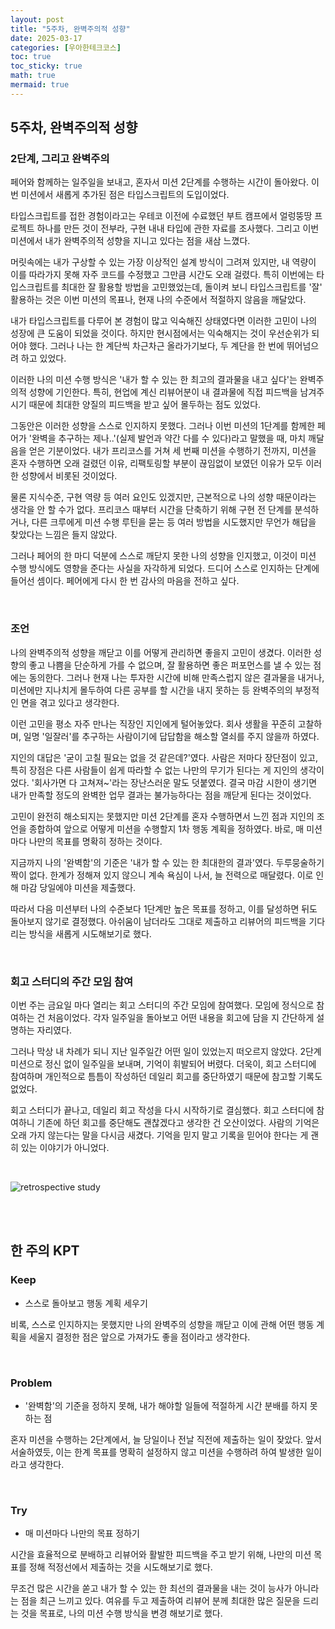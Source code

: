 ```yaml
---
layout: post
title: "5주차, 완벽주의적 성향"
date: 2025-03-17
categories: [우아한테크코스]
toc: true
toc_sticky: true
math: true
mermaid: true
---
```



## 5주차, 완벽주의적 성향

### 2단계, 그리고 완벽주의

페어와 함께하는 일주일을 보내고, 혼자서 미션 2단계를 수행하는 시간이 돌아왔다. 이번 미션에서 새롭게 추가된 점은 타입스크립트의 도입이었다.  
  
타입스크립트를 접한 경험이라고는 우테코 이전에 수료했던 부트 캠프에서 얼렁뚱땅 프로젝트 하나를 만든 것이 전부라, 구현 내내 타입에 관한 자료를 조사했다. 그리고 이번 미션에서 내가 완벽주의적 성향을 지니고 있다는 점을 새삼 느꼈다.

머릿속에는 내가 구상할 수 있는 가장 이상적인 설계 방식이 그려져 있지만, 내 역량이 이를 따라가지 못해 자주 코드를 수정했고 그만큼 시간도 오래 걸렸다. 특히 이번에는 타입스크립트를 최대한 잘 활용할 방법을 고민했었는데, 돌이켜 보니 타입스크립트를 '잘' 활용하는 것은 이번 미션의 목표나, 현재 나의 수준에서 적절하지 않음을 깨달았다.  
  
내가 타입스크립트를 다루어 본 경험이 많고 익숙해진 상태였다면 이러한 고민이 나의 성장에 큰 도움이 되었을 것이다. 하지만 현시점에서는 익숙해지는 것이 우선순위가 되어야 했다. 그러나 나는 한 계단씩 차근차근 올라가기보다, 두 계단을 한 번에 뛰어넘으려 하고 있었다.  
  
이러한 나의 미션 수행 방식은 '내가 할 수 있는 한 최고의 결과물을 내고 싶다'는 완벽주의적 성향에 기인한다. 특히, 현업에 계신 리뷰어분이 내 결과물에 직접 피드백을 남겨주시기 때문에 최대한 양질의 피드백을 받고 싶어 몰두하는 점도 있었다.  
  
그동안은 이러한 성향을 스스로 인지하지 못했다. 그러나 이번 미션의 1단계를 함께한 페어가 '완벽을 추구하는 제나..'(실제 발언과 약간 다를 수 있다)라고 말했을 때, 마치 깨달음을 얻은 기분이었다. 내가 프리코스를 거쳐 세 번째 미션을 수행하기 전까지, 미션을 혼자 수행하면 오래 걸렸던 이유, 리팩토링할 부분이 끊임없이 보였던 이유가 모두 이러한 성향에서 비롯된 것이었다.

물론 지식수준, 구현 역량 등 여러 요인도 있겠지만, 근본적으로 나의 성향 때문이라는 생각을 안 할 수가 없다. 프리코스 때부터 시간을 단축하기 위해 구현 전 단계를 분석하거나, 다른 크루에게 미션 수행 루틴을 묻는 등 여러 방법을 시도했지만 무언가 해답을 찾았다는 느낌은 들지 않았다.  
  
그러나 페어의 한 마디 덕분에 스스로 깨닫지 못한 나의 성향을 인지했고, 이것이 미션 수행 방식에도 영향을 준다는 사실을 자각하게 되었다. 드디어 스스로 인지하는 단계에 들어선 셈이다. 페어에게 다시 한 번 감사의 마음을 전하고 싶다.
  

<br>

### 조언

나의 완벽주의적 성향을 깨닫고 이를 어떻게 관리하면 좋을지 고민이 생겼다. 이러한 성향의 좋고 나쁨을 단순하게 가를 수 없으며, 잘 활용하면 좋은 퍼포먼스를 낼 수 있는 점에는 동의한다. 그러나 현재 나는 투자한 시간에 비해 만족스럽지 않은 결과물을 내거나, 미션에만 지나치게 몰두하여 다른 공부를 할 시간을 내지 못하는 등 완벽주의의 부정적인 면을 겪고 있다고 생각한다.

이런 고민을 평소 자주 만나는 직장인 지인에게 털어놓았다. 회사 생활을 꾸준히 고찰하며, 일명 '일잘러'를 추구하는 사람이기에 답답함을 해소할 열쇠를 주지 않을까 하였다.

지인의 대답은 '굳이 고칠 필요는 없을 것 같은데?'였다. 사람은 저마다 장단점이 있고, 특히 장점은 다른 사람들이 쉽게 따라할 수 없는 나만의 무기가 된다는 게 지인의 생각이었다. '회사가면 다 고쳐져~'라는 장난스러운 말도 덧붙였다. 결국 마감 시한이 생기면 내가 만족할 정도의 완벽한 업무 결과는 불가능하다는 점을 깨닫게 된다는 것이었다.  
  
고민이 완전히 해소되지는 못했지만 미션 2단계를 혼자 수행하면서 느낀 점과 지인의 조언을 종합하여 앞으로 어떻게 미션을 수행할지 1차 행동 계획을 정하였다. 바로, 매 미션마다 나만의 목표를 명확히 정하는 것이다.  
  
지금까지 나의 '완벽함'의 기준은 '내가 할 수 있는 한 최대한의 결과'였다. 두루뭉술하기 짝이 없다. 한계가 정해져 있지 않으니 계속 욕심이 나서, 늘 전력으로 매달렸다. 이로 인해 마감 당일에야 미션을 제출했다. 

따라서 다음 미션부터 나의 수준보다 1단계만 높은 목표를 정하고, 이를 달성하면 뒤도 돌아보지 않기로 결정했다. 아쉬움이 남더라도 그대로 제출하고 리뷰어의 피드백을 기다리는 방식을 새롭게 시도해보기로 했다.
  
<br>

### 회고 스터디의 주간 모임 참여

이번 주는 금요일 마다 열리는 회고 스터디의 주간 모임에 참여했다. 모임에 정식으로 참여하는 건 처음이었다. 각자 일주일을 돌아보고 어떤 내용을 회고에 담을 지 간단하게 설명하는 자리였다.  
  
그러나 막상 내 차례가 되니 지난 일주일간 어떤 일이 있었는지 떠오르지 않았다. 2단계 미션으로 정신 없이 일주일을 보내며, 기억이 휘발되어 버렸다. 더욱이, 회고 스터디에 참여하며 개인적으로 틈틈이 작성하던 데일리 회고를 중단하였기 때문에 참고할 기록도 없었다.  
  
회고 스터디가 끝나고, 데일리 회고 작성을 다시 시작하기로 결심했다. 회고 스터디에 참여하니 기존에 하던 회고를 중단해도 괜찮겠다고 생각한 건 오산이었다. 사람의 기억은 오래 가지 않는다는 말을 다시금 새겼다. 기억을 믿지 말고 기록을 믿어야 한다는 게 괜히 있는 이야기가 아니었다.

<br>

![retrospective study]({{site.img_url_cloudinary}}/v1742193268/blog/retrospective/study_attendance.jpg)

<br>
<br>

## 한 주의 KPT

### Keep

- 스스로 돌아보고 행동 계획 세우기

비록, 스스로 인지하지는 못했지만 나의 완벽주의 성향을 깨닫고 이에 관해 어떤 행동 계획을 세울지 결정한 점은 앞으로 가져가도 좋을 점이라고 생각한다. 

<br>

### Problem

- '완벽함'의 기준을 정하지 못해, 내가 해야할 일들에 적절하게 시간 분배를 하지 못하는 점

혼자 미션을 수행하는 2단계에서, 늘 당일이나 전날 직전에 제출하는 일이 잦았다. 앞서 서술하였듯, 이는 한계 목표를 명확히 설정하지 않고 미션을 수행하려 하여 발생한 일이라고 생각한다.

<br>

### Try

- 매 미션마다 나만의 목표 정하기

시간을 효율적으로 분배하고 리뷰어와 활발한 피드백을 주고 받기 위해, 나만의 미션 목표를 정해 적정선에서 제출하는 것을 시도해보기로 했다.  
  
무조건 많은 시간을 쏟고 내가 할 수 있는 한 최선의 결과물을 내는 것이 능사가 아니라는 점을 최근 느끼고 있다. 여유를 두고 제출하여 리뷰어 분께 최대한 많은 질문을 드리는 것을 목표로, 나의 미션 수행 방식을 변경 해보기로 했다.